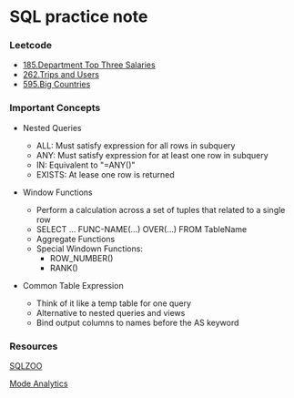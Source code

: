 # SQL practice note

### Leetcode 
- [185.Department Top Three Salaries](https://github.com/dtsai7/SQL_practice_note/blob/master/Leetcode185.Department_Top_Three_Salaries.sql)
- [262.Trips and Users](https://github.com/dtsai7/SQL_practice_note/blob/master/Leetcode262.Trips_and_Users.sql)
- [595.Big Countries](https://github.com/dtsai7/SQL_practice_note/blob/master/Leetcode595.Big_Countries.sql)

### Important Concepts
- Nested Queries
  - ALL: Must satisfy expression for all rows in subquery
  - ANY: Must satisfy expression for at least one row in subquery
  - IN: Equivalent to "=ANY()"
  - EXISTS: At lease one row is returned
  
- Window Functions
  - Perform a calculation across a set of tuples that related to a single row
  - SELECT ... FUNC-NAME(...) OVER(...) FROM TableName
  - Aggregate Functions
  - Special Windown Functions:
    - ROW_NUMBER()
    - RANK()
  
- Common Table Expression
  - Think of it like a temp table for one query
  - Alternative to nested queries and views
  - Bind output columns to names before the AS keyword

### Resources
[SQLZOO](https://sqlzoo.net/)

[Mode Analytics](https://mode.com/sql-tutorial/introduction-to-sql/)




